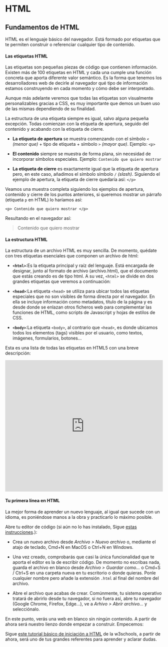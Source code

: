 # HTML

## Fundamentos de HTML

HTML es el lenguaje básico del navegador. Está formado por etiquetas que te permiten construir o referenciar cualquier tipo de contenido.

#### Las etiquetas HTML
Las etiquetas son pequeñas piezas de código que contienen información. Existen más de 100 etiquetas en HTML y cada una cumple una función concreta que aporta diferente valor semántico. Es la forma que tenemos los desarrolladores web de decirle al navegador qué tipo de información estamos construyendo en cada momento y cómo debe ser interpretado.

Aunque más adelante veremos que todas las etiquetas son visualmente personalizables gracias a CSS, es muy importante que demos un buen uso de las mismas dependiendo de su finalidad.

La estructura de una etiqueta siempre es igual, salvo alguna pequeña excepción. Todas comienzan con la etiqueta de apertura, seguido del contenido y acabando con la etiqueta de cierre.

* **La etiqueta de apertura** se muestra comenzando con el símbolo `<` *(menor que)* + tipo de etiqueta + símbolo `>` *(mayor que)*. Ejemplo: `<p>`

* **El contenido** siempre se muestra de forma plana, sin necesidad de incorporar símbolos especiales. Ejemplo: `Contenido que quiero mostrar`

* **La etiqueta de cierre** es exactamente igual que la etiqueta de apertura pero, en este caso, añadimos el símbolo símbolo `/` *(slash)*. Siguiendo el ejemplo de apertura, la etiqueta de cierre quedaría así: `</p>`

Veamos una muestra completa siguiendo los ejemplos de apertura, contenido y cierre de los puntos anteriores, si queremos mostrar un párrafo (etiqueta `p` en HTML) lo haríamos así:
```
<p> Contenido que quiero mostrar </p>
```
Resultando en el navegador así:
> <p> Contenido que quiero mostrar</p>


#### La estructura HTML
La estructura de un archivo HTML es muy sencilla. De momento, quédate con tres etiquetas esenciales que componen un archivo de html:

* **`<html>`**:Es la etiqueta principal y raíz del lenguaje. Está encargada de designar, junto al formato de archivo (archivo.html), que el documento que estás creando es de tipo html. A su vez, `<html>` se divide en dos grandes etiquetas que veremos a continuación:

* **`<head>`**:La etiqueta `<head>` se utiliza para ubicar todos las etiquetas especiales que no son visibles de forma directa por el navegador. En ella se incluye información como metadatos, título de la página y es desde donde se enlazan otros ficheros web para complementar las funciones de HTML, como scripts de Javascript y hojas de estilos de CSS.

* **`<body>`**:La etiqueta `<body>`, al contrario que `<head>`, es donde ubicamos todos los elementos (tags) visibles por el usuario, como textos, imágenes, formularios, botones…



Esta es una lista de todas las etiquetas en HTML5 con una breve descripción:
<iframe width="100%" height="420" src="https://www.youtube.com/embed/dmovVa0jseU" frameborder="0" allow="accelerometer; autoplay; encrypted-media; gyroscope; picture-in-picture" allowfullscreen></iframe>

#### Tu primera línea en HTML

La mejor forma de aprender un nuevo lenguaje, al igual que sucede con un idioma, es poniéndose manos a la obra y practicarlo lo máximo posible.

Abre tu editor de código (si aún no lo has instalado, Sigue [estas instrucciones](/program/frontend/setup/macOs.md "Editor de código").):
* Crea un nuevo archivo desde *Archivo > Nuevo archivo* o, mediante el atajo de teclado, Cmd+N en MacOS o Ctrl+N en Windows.

* Una vez creado, comprobarás que casi la única funcionalidad que te aporta el editor es la de escribir código. De momento no escribas nada, guarda el archivo en blanco desde *Archivo > Guardar como…* o Cmd+S / Ctrl+S en una carpeta nueva en tu escritorio o donde quieras. Ponle cualquier nombre pero añade la extensión `.html` al final del nombre del archivo.

* Abre el archivo que acabas de crear. Comúnmente, tu sistema operativo tratará de abrirlo desde tu navegador, si no fuera así, abre tu navegador (Google Chrome, Firefox, Edge…), ve a *Arhivo > Abrir archivo…* y selecciónalo.

En este punto, verás una web en blanco sin ningún contenido. A partir de ahora será nuestro lienzo donde empezar a construir. Empecemos:

Sigue [este tutorial básico de iniciación a HTML]([/program/frontend/setup/macOs.md](https://www.w3schools.com/html/html_basic.asp) "Enlace HTML w3C") de la w3schools, a partir de ahora, será uno de tus grandes referentes para aprender y aclarar dudas.